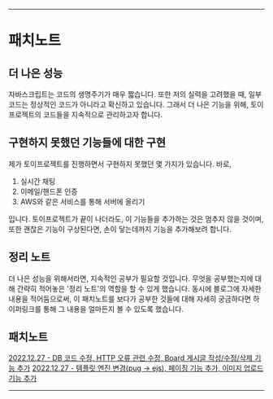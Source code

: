 
---
# 패치노트
## 더 나은 성능
자바스크립트는 코드의 생명주기가 매우 짧습니다. 또한 저의 실력을 고려했을 때, 일부 코드는 정상적인 코드가 아니라고 확신하고 있습니다. 그래서 더 나은 기능을 위해, 토이프로젝트의 코드들을 지속적으로 관리하고자 합니다.
## 구현하지 못했던 기능들에 대한 구현
제가 토이프로젝트를 진행하면서 구현하지 못했던 몇 가지가 있습니다. 바로,
1. 실시간 채팅
2. 이메일/핸드폰 인증
3. AWS와 같은 서비스를 통해 서버에 올리기

입니다. 토이프로젝트가 끝이 나더라도, 이 기능들을 추가하는 것은 멈추지 않을 것이며, 또한 괜찮은 기능이 구상된다면, 손이 닿는데까지 기능을 추가해보려 합니다.
## 정리 노트
더 나은 성능을 위해서라면, 지속적인 공부가 필요할 것입니다. 무엇을 공부했는지에 대해 간략히 적어놓은 '정리 노트'의 역할을 할 수 있게 했습니다. 동시에 블로그에 자세한 내용을 적어둠으로써, 이 패치노트를 보다가 공부한 것들에 대해 자세히 궁금하다면 하이퍼링크를 통해 그 내용을 얼마든지 볼 수 있도록 했습니다.

## 패치노트
[2022.12.27 - DB 코드 수정, HTTP 오류 관련 수정, Board 게시글 작성/수정/삭제 기능 추가](20221227/20221227.md)
[2022.12.27 - 템플릿 엔진 변경(pug → ejs), 페이징 기능 추가, 이미지 업로드 기능 추가](20230111/20230111.md)

---